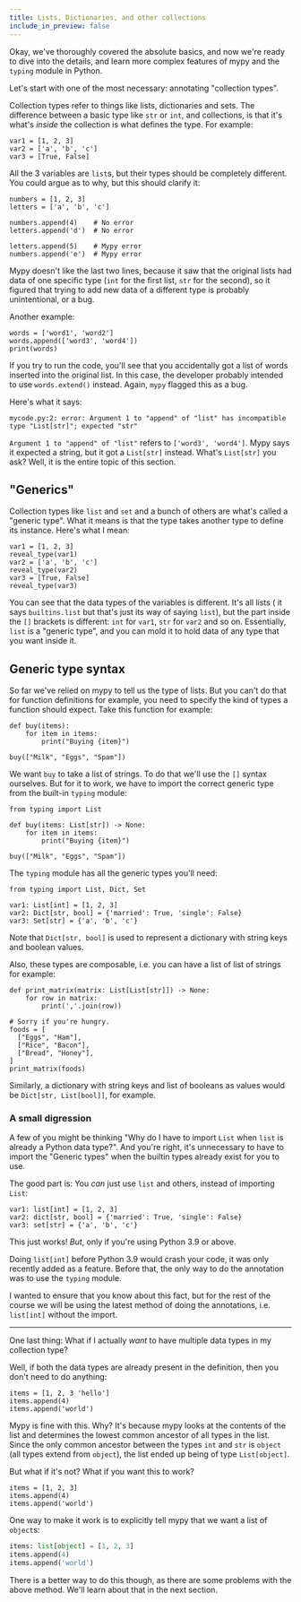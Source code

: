 ```yaml
---
title: Lists, Dictionaries, and other collections
include_in_preview: false
---
```


Okay, we've thoroughly covered the absolute basics, and now we're ready to dive
into the details, and learn more complex features of mypy and the `typing`
module in Python.

Let's start with one of the most necessary: annotating "collection types".

Collection types refer to things like lists, dictionaries and sets. The
difference between a basic type like `str` or `int`, and collections, is that
it's what's _inside_ the collection is what defines the type. For example:

```{.python .example}
var1 = [1, 2, 3]
var2 = ['a', 'b', 'c']
var3 = [True, False]
```

All the 3 variables are `list`s, but their types should be completely different.
You could argue as to why, but this should clarify it:

```{.python .example}
numbers = [1, 2, 3]
letters = ['a', 'b', 'c']

numbers.append(4)    # No error
letters.append('d')  # No error

letters.append(5)    # Mypy error
numbers.append('e')  # Mypy error
```

Mypy doesn't like the last two lines, because it saw that the original lists
had data of one specific type (`int` for the first list, `str` for the second),
so it figured that trying to add new data of a different type is probably
unintentional, or a bug.

Another example:

```{.python .example}
words = ['word1', 'word2']
words.append(['word3', 'word4'])
print(words)
```

If you try to run the code, you'll see that you accidentally got a list of words
inserted into the original list. In this case, the developer probably intended
to use `words.extend()` instead. Again, `mypy` flagged this as a bug.

Here's what it says:

```console
mycode.py:2: error: Argument 1 to "append" of "list" has incompatible type "List[str]"; expected "str"
```

`Argument 1 to "append" of "list"` refers to `['word3', 'word4']`. Mypy says it
expected a string, but it got a `List[str]` instead. What's `List[str]` you ask?
Well, it is the entire topic of this section.

## "Generics"

Collection types like `list` and `set` and a bunch of others are what's called a
"generic type". What it means is that the type takes another type to define its
instance. Here's what I mean:

```{.python .example}
var1 = [1, 2, 3]
reveal_type(var1)
var2 = ['a', 'b', 'c']
reveal_type(var2)
var3 = [True, False]
reveal_type(var3)
```

You can see that the data types of the variables is different. It's all lists (
it says `builtins.list` but that's just its way of saying `list`), but the part
inside the `[]` brackets is different: `int` for `var1`, `str` for `var2` and so
on. Essentially, `list` is a "generic type", and you can mold it to hold data of
any type that you want inside it.

## Generic type syntax

So far we've relied on mypy to tell us the type of lists. But you can't do that
for function definitions for example, you need to specify the kind of types a
function should expect. Take this function for example:

```{.python .example}
def buy(items):
    for item in items:
        print("Buying {item}")

buy(["Milk", "Eggs", "Spam"])
```

We want `buy` to take a list of strings. To do that we'll use the `[]` syntax
ourselves. But for it to work, we have to import the correct generic type from
the built-in `typing` module:

```{.python .example}
from typing import List

def buy(items: List[str]) -> None:
    for item in items:
        print("Buying {item}")

buy(["Milk", "Eggs", "Spam"])
```

The `typing` module has all the generic types you'll need:

```{.python .example}
from typing import List, Dict, Set

var1: List[int] = [1, 2, 3]
var2: Dict[str, bool] = {'married': True, 'single': False}
var3: Set[str] = {'a', 'b', 'c'}
```

Note that `Dict[str, bool]` is used to represent a dictionary with string keys
and boolean values.

Also, these types are composable, i.e. you can have a list of list of strings
for example:

```{.python .example}
def print_matrix(matrix: List[List[str]]) -> None:
    for row in matrix:
        print(','.join(row))

# Sorry if you're hungry.
foods = [
  ["Eggs", "Ham"],
  ["Rice", "Bacon"],
  ["Bread", "Honey"],
]
print_matrix(foods)
```

Similarly, a dictionary with string keys and list of booleans as values would be
`Dict[str, List[bool]]`, for example.

### A small digression

A few of you might be thinking "Why do I have to import `List` when `list` is
already a Python data type?". And you're right, it's unnecessary to have to
import the "Generic types" when the builtin types already exist for you to use.

The good part is: You _can_ just use `list` and others, instead of importing
`List`:

```{.python .example}
var1: list[int] = [1, 2, 3]
var2: dict[str, bool] = {'married': True, 'single': False}
var3: set[str] = {'a', 'b', 'c'}
```

This just works! _But_, only if you're using Python 3.9 or above.

Doing `list[int]` before Python 3.9 would crash your code, it was only recently
added as a feature. Before that, the only way to do the annotation was to use
the `typing` module.

I wanted to ensure that you know about this fact, but for the rest of the course
we will be using the latest method of doing the annotations, i.e. `list[int]`
without the import.

---

One last thing: What if I actually _want_ to have multiple data types in my
collection type?

Well, if both the data types are already present in the definition, then you
don't need to do anything:

```{.python .example}
items = [1, 2, 3 'hello']
items.append(4)
items.append('world')
```

Mypy is fine with this. Why? It's because mypy looks at the contents of the list
and determines the lowest common ancestor of all types in the list. Since the
only common ancestor between the types `int` and `str` is `object` (all types
extend from `object`), the list ended up being of type `List[object]`.

But what if it's not? What if you want this to work?

```{.python .example}
items = [1, 2, 3]
items.append(4)
items.append('world')
```

One way to make it work is to explicitly tell mypy that we want a list of
`object`s:

```python
items: list[object] = [1, 2, 3]
items.append(4)
items.append('world')
```

There is a better way to do this though, as there are some problems with the
above method. We'll learn about that in the next section.
